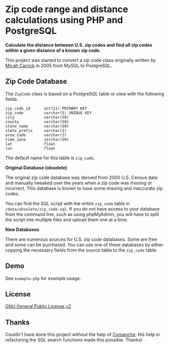 Zip code range and distance calculations using PHP and PostgreSQL
===========================================

**Calculate the distance between U.S. zip codes and find all zip codes within a 
given distance of a known zip code.**

This project was started to convert a zip code class originally written by [Micah Carrick](https://github.com/Quixotix/PHP-ZipCode-Class) in 2005 from MySQL to PostgreSQL. 


Zip Code Database
-----------------

The `ZipCode` class is based on a PostgreSQL table or view with the following fields:

    zip_code_id      int(11) PRIMARY KEY
    zip_code         varchar(5) UNIQUE KEY
    city             varchar(50)
    county           varchar(50)
    state_name       varchar(50)
    state_prefix     varchar(2)
    area_code        varchar(3)
    time_zone        varchar(50)
    lat              float
    lon              float

The default name for this table is `zip_code`.

**Original Database (obsolete)**

The original zip code database was derived from 2000 U.S. Census data and manually
tweaked over the years when a zip code was missing or incorrect. This database
is known to have some missing and inaccurate zip codes. 

You can find the SQL script with the entire `zip_code` table in 
`/data/obsolete/zip_code.sql`. If you do not have access to your database from 
the command line, such as using phpMyAdmin, you will have to split the script
into multiple files and upload them one at a time.

**New Databases**

There are numerous sources for U.S. zip code databases. Some are free and some 
can be purchased. You can use one of these databases by either copying the 
necessary fields from the source table to the `zip_code` table.

Demo
---------

See `example.php` for example usage.


License
-------

[GNU General Public License v2][4]

[4]: http://opensource.org/licenses/GPL-2.0

Thanks
---------

Couldn't have done this project without the help of [Comanche](https://github.com/Comanche/). His help in refactoring the SQL search functions made this possible. Thanks!
